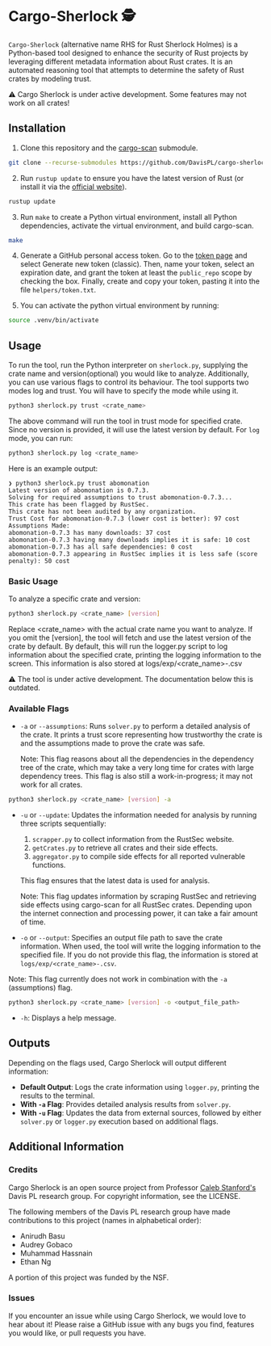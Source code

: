 # Cargo-Sherlock 🕵️
`Cargo-Sherlock` (alternative name RHS for Rust Sherlock Holmes) is a Python-based tool designed to enhance the security of Rust projects by leveraging different metadata information about Rust crates. It is an automated reasoning tool that attempts to determine the safety of Rust crates by modeling trust. 

⚠️ Cargo Sherlock is under active development. Some features may not work on all crates!

## Installation

1. Clone this repository and the [cargo-scan](https://github.com/PLSysSec/cargo-scan) submodule.
```Bash
git clone --recurse-submodules https://github.com/DavisPL/cargo-sherlock.git
```
2. Run `rustup update` to ensure you have the latest version of Rust (or install it via the [official website]((https://www.rust-lang.org/tools/install))).
```Bash
rustup update
```
3. Run `make` to create a Python virtual environment, install all Python dependencies, activate the virtual environment, and build cargo-scan.
```Bash
make
```
4. Generate a GitHub personal access token. Go to the [token page](https://github.com/settings/tokens/new) and select Generate new token (classic). Then, name your token, select an expiration date, and grant the token at least the `public_repo` scope by checking the box. Finally, create and copy your token, pasting it into the file `helpers/token.txt`.

5. You can activate the python virtual environment by running: 
```bash
source .venv/bin/activate 
```

## Usage
To run the tool, run the Python interpreter on `sherlock.py`, supplying the crate name and version(optional) you would like to analyze. Additionally, you can use various flags to control its behaviour. The tool supports two modes log and trust. You will have to specify the mode while using it. 

```bash 
python3 sherlock.py trust <crate_name> 
```
The above command will run the tool in trust mode for specified crate. Since no version is provided, it will use the latest version by default. For `log` mode, you can run:

```bash 
python3 sherlock.py log <crate_name>
```

Here is an example output:
```
❯ python3 sherlock.py trust abomonation
Latest version of abomonation is 0.7.3.
Solving for required assumptions to trust abomonation-0.7.3...
This crate has been flagged by RustSec.
This crate has not been audited by any organization.
Trust Cost for abomonation-0.7.3 (lower cost is better): 97 cost
Assumptions Made:
abomonation-0.7.3 has many downloads: 37 cost
abomonation-0.7.3 having many downloads implies it is safe: 10 cost
abomonation-0.7.3 has all safe dependencies: 0 cost
abomonation-0.7.3 appearing in RustSec implies it is less safe (score penalty): 50 cost
```

### Basic Usage

To analyze a specific crate and version:

```bash
python3 sherlock.py <crate_name> [version]
```
Replace <crate_name> with the actual crate name you want to analyze. If you omit the [version], the tool will fetch and use the latest version of the crate by default. By default, this will run the logger.py script to log information about the specified crate, printing the logging information to the screen. This information is also stored at logs/exp/<crate_name>-<version>.csv

⚠️ The tool is under active development. The documentation below this is outdated.

### Available Flags

- `-a` or `--assumptions`: Runs `solver.py` to perform a detailed analysis of the crate. It prints a trust score representing how trustworthy the crate is and the assumptions made to prove the crate was safe.
  
  Note: This flag reasons about all the dependencies in the dependency tree of the crate, which may take a very long time for crates with large dependency trees. This flag is also still a work-in-progress; it may not work for all crates.


```bash
python3 sherlock.py <crate_name> [version] -a
```

- `-u` or `--update`: Updates the information needed for analysis by running three scripts sequentially:
  1. `scrapper.py` to collect information from the RustSec website.
  2. `getCrates.py` to retrieve all crates and their side effects.
  3. `aggregator.py` to compile side effects for all reported vulnerable functions.
  
  This flag ensures that the latest data is used for analysis.
  
  Note: This flag updates information by scraping RustSec and retrieving side effects using cargo-scan for all RustSec crates. Depending upon the internet connection and processing power, it can take a fair amount of time.

- `-o` or `--output`: Specifies an output file path to save the crate information. When used, the tool will write the logging information to the specified file. If you do not provide this flag, the information is stored at `logs/exp/<crate_name>-.csv`.

Note: This flag currently does not work in combination with the `-a` (assumptions) flag. 

```bash
python3 sherlock.py <crate_name> [version] -o <output_file_path>
```

- `-h`: Displays a help message.

## Outputs

Depending on the flags used, Cargo Sherlock will output different information:
- **Default Output**: Logs the crate information using `logger.py`, printing the results to the terminal.
- **With `-a` Flag**: Provides detailed analysis results from `solver.py`.
- **With `-u` Flag**: Updates the data from external sources, followed by either `solver.py` or `logger.py` execution based on additional flags.

## Additional Information 

### Credits
Cargo Sherlock is an open source project from Professor [Caleb Stanford's](https://web.cs.ucdavis.edu/~cdstanford/) Davis PL research group. For copyright information, see the LICENSE.

The following members of the Davis PL research group have made contributions to this project (names in alphabetical order):
- Anirudh Basu
- Audrey Gobaco
- Muhammad Hassnain
- Ethan Ng

A portion of this project was funded by the NSF.

### Issues
If you encounter an issue while using Cargo Sherlock, we would love to hear about it! Please raise a GitHub issue with any bugs you find, features you would like, or pull requests you have.
